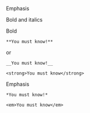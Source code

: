 Emphasis

Bold and italics

Bold

<pre><code>**You must know!**</code></pre>
or
<pre><code>__You must know!__</code></pre>

<pre><code>&lt;strong&gt;You must know&lt;/strong&gt;</code></pre>

Emphasis

<pre><code>*You must know!*</code></pre>

<pre><code>&lt;em&gt;You must know&lt;/em&gt;</code></pre>

